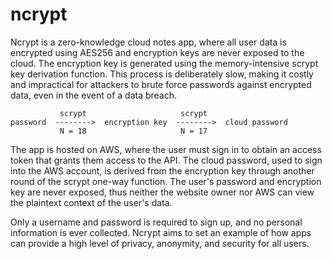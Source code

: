 # ncrypt
Ncrypt is a zero-knowledge cloud notes app, where all user data is encrypted using AES256 and encryption keys are never exposed to the cloud.  The encryption key is generated using the memory-intensive scrypt key derivation function.  This process is deliberately slow, making it costly and impractical for attackers to brute force passwords against encrypted data, even in the event of a data breach.  

               scrypt                     scrypt
    password  -------->  encryption key  -------->  cloud password
               N = 18                     N = 17 

The app is hosted on AWS, where the user must sign in to obtain an access token that grants them access to the API.  The cloud password, used to sign into the AWS account, is derived from the encryption key through another round of the scrypt one-way function.  The user's password and encryption key are never exposed, thus neither the website owner nor AWS can view the plaintext context of the user's data.

Only a username and password is required to sign up, and no personal information is ever collected.  Ncrypt aims to set an example of how apps can provide a high level of privacy, anonymity, and security for all users.
